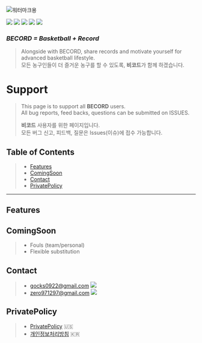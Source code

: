 ![워터마크용](https://user-images.githubusercontent.com/52590935/61990550-8fb64b00-b07d-11e9-97db-d59b6dcecef2.png)  

<img src="https://img.shields.io/badge/Build-Pass-yellowgreen"> <img src="https://img.shields.io/badge/Version-v1.0.0-brightgreen">  <img src="https://img.shields.io/badge/Sports-Basketball-red"> <img src="https://img.shields.io/badge/Sort-Utility-blue">  <img src="https://img.shields.io/badge/Developer-HET-lightgrey">  

### _**BECORD = Basketball + Record**_  
> Alongside with BECORD, share records and motivate yourself for advanced basketball lifestyle.  
> 모든 농구인들이 더 즐거운 농구를 할 수 있도록, **비코드**가 함께 하겠습니다.  

# **Support**  
> This page is to support all **BECORD** users.  
> All bug reports, feed backs, questions can be submitted on ISSUES.  
> 
> **비코드** 사용자를 위한 페이지입니다.  
> 모든 버그 신고, 피드백, 질문은 Issues(이슈)에 접수 가능합니다.  


## **Table of Contents**  
> - [Features](#features) 
> - [ComingSoon](#comingsoon)  
> - [Contact](#contact)  
> - [PrivatePolicy](#privatepolicy) 

- - - 
<a name="features"></a>
## **Features**  

<a name="comingsoon"></a>
## **ComingSoon**  
> - Fouls (team/personal)
> - Flexible substitution


<a name="contact"></a>
## **Contact**  
> - gocks0922@gmail.com  <img src="https://img.shields.io/badge/BECORD-Developer-lightgrey">  
> - zero971297@gmail.com  <img src="https://img.shields.io/badge/BECORD-Administrator-yellow">

<a name="privatepolicy"></a>
## **PrivatePolicy**  
> - [PrivatePolicy](https://github.com/zero9712/BecordSupport/blob/master/BecordPrivacyPolicyUS) 🇺🇸  
> - [개인정보처리방침](https://github.com/zero9712/BecordSupport/blob/master/BecordPrivacyPolicyKR) 🇰🇷  
